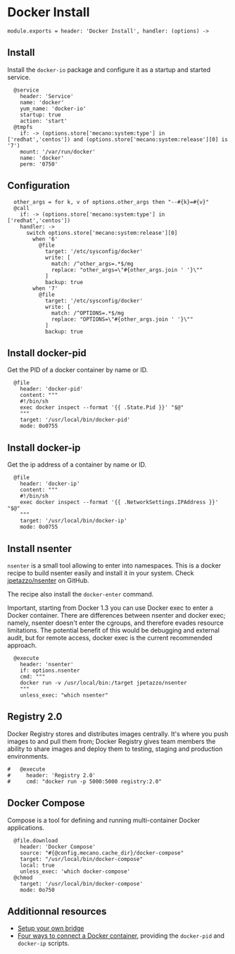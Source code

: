 
# Docker Install

    module.exports = header: 'Docker Install', handler: (options) ->
    
## Install

Install the `docker-io` package and configure it as a startup and started
service.

      @service
        header: 'Service'
        name: 'docker'
        yum_name: 'docker-io'
        startup: true
        action: 'start'
      @tmpfs
        if: -> (options.store['mecano:system:type'] in ['redhat','centos']) and (options.store['mecano:system:release'][0] is '7')
        mount: '/var/run/docker'
        name: 'docker'
        perm: '0750'

## Configuration

      other_args = for k, v of options.other_args then "--#{k}=#{v}"
      @call 
        if: -> (options.store['mecano:system:type'] in ['redhat','centos'])
        handler: ->
          switch options.store['mecano:system:release'][0]
            when '6' 
              @file
                target: '/etc/sysconfig/docker'
                write: [
                  match: /^other_args=.*$/mg
                  replace: "other_args=\"#{other_args.join ' '}\"" 
                ]
                backup: true
            when '7'
              @file
                target: '/etc/sysconfig/docker'
                write: [
                  match: /^OPTIONS=.*$/mg
                  replace: "OPTIONS=\"#{other_args.join ' '}\"" 
                ]
                backup: true

## Install docker-pid

Get the PID of a docker container by name or ID.

      @file
        header: 'docker-pid'
        content: """
        #!/bin/sh
        exec docker inspect --format '{{ .State.Pid }}' "$@"
        """
        target: '/usr/local/bin/docker-pid'
        mode: 0o0755

## Install docker-ip

Get the ip address of a container by name or ID.

      @file
        header: 'docker-ip'
        content: """
        #!/bin/sh
        exec docker inspect --format '{{ .NetworkSettings.IPAddress }}' "$@"
        """
        target: '/usr/local/bin/docker-ip'
        mode: 0o0755

## Install nsenter

`nsenter` is a small tool allowing to enter into namespaces. This is a docker
recipe to build nsenter easily and install it in your system. Check 
[jpetazzo/nsenter][nsenter] on GitHub.

The recipe also install the `docker-enter` command.

Important, starting from Docker 1.3 you can use Docker exec to enter a Docker
container. There are differences between nsenter and docker exec; namely,
nsenter doesn't enter the cgroups, and therefore evades resource limitations.
The potential benefit of this would be debugging and external audit, but for
remote access, docker exec is the current recommended approach.

      @execute
        header: 'nsenter'
        if: options.nsenter
        cmd: """
        docker run -v /usr/local/bin:/target jpetazzo/nsenter
        """
        unless_exec: "which nsenter"

## Registry 2.0

Docker Registry stores and distributes images centrally. It's where you push
images to and pull them from; Docker Registry gives team members the ability to
share images and deploy them to testing, staging and production environments.

    #   @execute
    #     header: 'Registry 2.0'
    #     cmd: "docker run -p 5000:5000 registry:2.0"    

## Docker Compose
Compose is a tool for defining and running multi-container Docker applications.

      @file.download
        header: 'Docker Compose'
        source: "#{@config.mecano.cache_dir}/docker-compose"
        target: "/usr/local/bin/docker-compose"
        local: true
        unless_exec: 'which docker-compose'
      @chmod
        target: '/usr/local/bin/docker-compose'
        mode: 0o750

## Additionnal resources

*   [Setup your own bridge](http://jpetazzo.github.io/2013/10/16/configure-docker-bridge-network/)
*   [Four ways to connect a Docker container](http://blog.oddbit.com/2014/08/11/four-ways-to-connect-a-docker/), providing the `docker-pid` and `docker-ip` scripts.

[nsenter]: http://jpetazzo.github.io/2014/06/23/docker-ssh-considered-evil/
